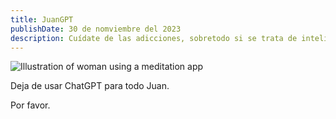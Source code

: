 ```yaml
---
title: JuanGPT
publishDate: 30 de nomviembre del 2023
description: Cuídate de las adicciones, sobretodo si se trata de inteligencia artificial 😳
---
```


![Illustration of woman using a meditation app](/assets/blog/abuela.webp)

Deja de usar ChatGPT para todo Juan.

Por favor.
